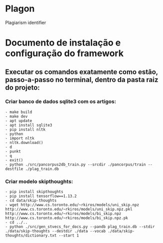 # Plagon
Plagiarism identifier


# Documento de instalação e configuração do framework
## Executar os comandos exatamente como estão, passo-a-passo no terminal, dentro da pasta raiz do projeto:

### Criar banco de dados sqlite3 com os artigos:
	- make build
	- make dev
	- apt update
	- apt install sqlite3
	- pip install nltk
	- python
	- import nltk
	- nltk.download()
	- d
	- punkt
	- q
	- exit()
	- python ./src/pancorpus2db_train.py --srcdir ./pancorpus/train --destfile ./plag_train.db

### Criar modelo skipthoughts:
	- pip install skipthoughts
	- pip install tensorflow==1.13.2
	- cd data/skip-thoughts
	- wget http://www.cs.toronto.edu/~rkiros/models/uni_skip.npz http://www.cs.toronto.edu/~rkiros/models/uni_skip.npz.pkl http://www.cs.toronto.edu/~rkiros/models/bi_skip.npz http://www.cs.toronto.edu/~rkiros/models/bi_skip.npz.pk
	- cd ../..
	- python ./src/gen_stvecs_for_docs.py --pandb plag_train.db --stdir ./data/skip-thoughts --destdir ./data --vocab ./data/skip-thoughts/dictionary.txt --start 1
